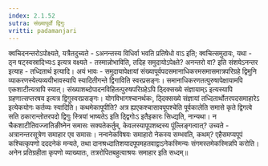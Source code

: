 ```yaml
---
index: 2.1.52
sutra: संख्यापूर्वो द्विगुः
vritti: padamanjari
---
```


  क्वचिदनन्तरोऽपोक्ष्यते, यत्रैतदुच्यते - ऽअनन्तस्य विधिर्वा भवति प्रतिषेधो वाऽ इति; क्वचित्समुदायः, यथा - ठ्न षट्स्वस्रादिभ्यःऽ इत्यत्र वक्ष्यते - तस्मान्नोभाविति, तदिह समुदायोऽपेक्ष्ते? अनन्तरो वा? इति संशयेऽनन्तर इत्याह - तध्दितार्थ इत्यादि। अयं भावः - समुदायापेक्षायां संख्यापूर्वपदसमानाधिकरमसमासमात्रपरिग्रहे द्विमुनि व्याकरणस्येत्यव्ययीभावस्यापि स्यादितीगन्ते द्विगाविति स्वरप्रसङ्गः। समानाधिकरणतत्पुरुषापेक्षायामपि एकशाटीत्यत्रापि स्यात्। संख्याशब्दोपादनविहितत्पुरुषपरिग्रहेऽपि ठ्दिक्सख्ये संज्ञायाम्ऽ इत्यस्यापि ग्रहणात्सप्तरषय इत्यत्र द्विगुस्वरप्रसङ्गः। योगविभागश्चानर्थकः, ठ्दिक्सख्ये संज्ञायां तध्दितार्थोतरपदसमाहारेऽ इत्येकयोगः कर्तव्यः स्यादिति। कथमेकापूपीति? अत्र ह्यएकश्चासावपूपश्चेति पूर्वकालेति समासे कृते द्विगत्वे सति ठकारान्तोतरपदो द्विगुः स्त्रियां भाष्यतेऽ इति ठ्द्विगोःऽ इतैइकारः सिध्द्यति, नान्यथा। न चैकशाटीतिवज्जातिङीष्नेन समासः सक्यतेकर्तुम्, केवलस्यापूपशब्दस्य पूंल्लिङ्गत्वात्? उच्यते - अत्रानन्तरसूत्रेण समाहार एव समासः। नन्वनेकविषयः समाहारो नेकस्य सम्भवति, कथम्? एहैसमप्यपूपं कश्चित्कृपणो दददनेकं मन्यते, तथा दानश्रध्दातिशयादपूपमहतवाद्वाऽनेकस्मिन्यः संगमस्तमेकस्मिन्नपि करोति। अनेन प्रतिग्रहीता कृपणो व्याख्यातः, तत्ररोपितबहुत्वाश्रयः समाहार इति सध्दम्॥